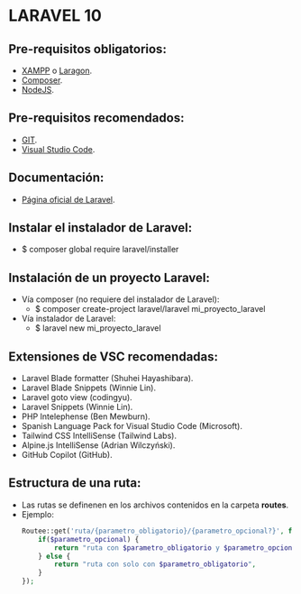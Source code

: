 # LARAVEL 10

## Pre-requisitos obligatorios:
+ [XAMPP](https://www.apachefriends.org/es/index.html) o [Laragon](https://laragon.org/index.html).
+ [Composer](https://getcomposer.org/).
+ [NodeJS](https://nodejs.org).

## Pre-requisitos recomendados:
+ [GIT](https://git-scm.com).
+ [Visual Studio Code](https://code.visualstudio.com).

## Documentación:
+ [Página oficial de Laravel](https://laravel.com).

## Instalar el instalador de Laravel:
+ $ composer global require laravel/installer

## Instalación de un proyecto Laravel:
+ Vía composer (no requiere del instalador de Laravel):
    + $ composer create-project laravel/laravel mi_proyecto_laravel
+ Vía instalador de Laravel:
    + $ laravel new mi_proyecto_laravel

## Extensiones de VSC recomendadas:
+ Laravel Blade formatter (Shuhei Hayashibara).
+ Laravel Blade Snippets (Winnie Lin).
+ Laravel goto view (codingyu).
+ Laravel Snippets (Winnie Lin).
+ PHP Intelephense (Ben Mewburn).
+ Spanish Language Pack for Visual Studio Code (Microsoft).
+ Tailwind CSS IntelliSense (Tailwind Labs).
+ Alpine.js IntelliSense (Adrian Wilczyński).
+ GitHub Copilot (GitHub).

## Estructura de una ruta:
+ Las rutas se definenen en los archivos contenidos en la carpeta **routes**.
+ Ejemplo:
    ```php
    Routee::get('ruta/{parametro_obligatorio}/{parametro_opcional?}', function($parametro_obligatorio, $parametro_opcional = null) {
        if($parametro_opcional) {
            return "ruta con $parametro_obligatorio y $parametro_opcional";
        } else {
            return "ruta con solo con $parametro_obligatorio",
        }
    });
    ```